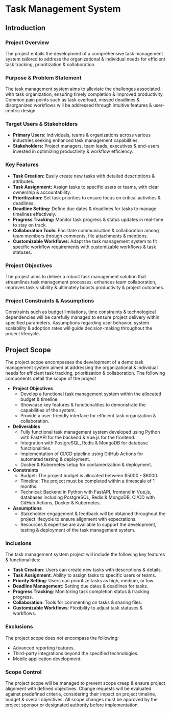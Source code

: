 # Task Management System

## Introduction

### Project Overview

The project entails the development of a comprehensive task management system tailored to address the organizational & individual needs for efficient task tracking, prioritization & collaboration.

### Purpose & Problem Statement

The task management system aims to alleviate the challenges associated with task organization, ensuring timely completion & improved productivity. Common pain points such as task overload, missed deadlines & disorganized workflows will be addressed through intuitive features & user-centric design.

### Target Users & Stakeholders

- **Primary Users:** Individuals, teams & organizations across various industries seeking enhanced task management capabilities.
- **Stakeholders:** Project managers, team leads, executives & end-users invested in optimizing productivity & workflow efficiency.

### Key Features

- **Task Creation:** Easily create new tasks with detailed descriptions & attributes.
- **Task Assignment:** Assign tasks to specific users or teams, with clear ownership & accountability.
- **Prioritization:** Set task priorities to ensure focus on critical activities & deadlines.
- **Deadline Setting:** Define due dates & deadlines for tasks to manage timelines effectively.
- **Progress Tracking:** Monitor task progress & status updates in real-time to stay on track.
- **Collaboration Tools:** Facilitate communication & collaboration among team members through comments, file attachments & mentions.
- **Customizable Workflows:** Adapt the task management system to fit specific workflow requirements with customizable workflows & task statuses.

### Project Objectives

The project aims to deliver a robust task management solution that streamlines task management processes, enhances team collaboration, improves task visibility & ultimately boosts productivity & project outcomes.

### Project Constraints & Assumptions

Constraints such as budget limitations, time constraints & technological dependencies will be carefully managed to ensure project delivery within specified parameters. Assumptions regarding user behavior, system scalability & adoption rates will guide decision-making throughout the project lifecycle.

## Project Scope

The project scope encompasses the development of a demo task management system aimed at addressing the organizational & individual needs for efficient task tracking, prioritization & collaboration. The following components detail the scope of the project

- **Project Objectives**
  - Develop a functional task management system within the allocated budget & timeline.
  - Showcase key features & functionalities to demonstrate the capabilities of the system.
  - Provide a user-friendly interface for efficient task organization & collaboration.
- **Deliverables**
  - Fully functional task management system developed using Python with FastAPI for the backend & Vue.js for the frontend.
  - Integration with PostgreSQL, Redis & MongoDB for database functionalities.
  - Implementation of CI/CD pipeline using GitHub Actions for automated testing & deployment.
  - Docker & Kubernetes setup for containerization & deployment.
- **Constraints**
  - Budget: The project budget is allocated between $5000 - $6000.
  - Timeline: The project must be completed within a timescale of 1 months.
  - Technical: Backend in Python with FastAPI, frontend in Vue.js, databases including PostgreSQL, Redis & MongoDB, CI/CD with GitHub Actions, Docker & Kubernetes.
- **Assumptions**
  - Stakeholder engagement & feedback will be obtained throughout the project lifecycle to ensure alignment with expectations.
  - Resources & expertise are available to support the development, testing & deployment of the task management system.

### Inclusions

The task management system project will include the following key features & functionalities:

- **Task Creation**: Users can create new tasks with descriptions & details.
- **Task Assignment**: Ability to assign tasks to specific users or teams.
- **Priority Setting**: Users can prioritize tasks as high, medium, or low.
- **Deadline Management**: Setting due dates & deadlines for tasks.
- **Progress Tracking**: Monitoring task completion status & tracking progress.
- **Collaboration**: Tools for commenting on tasks & sharing files.
- **Customizable Workflows**: Flexibility to adjust task statuses & workflows.

### Exclusions

The project scope does not encompass the following:

- Advanced reporting features.
- Third-party integrations beyond the specified technologies.
- Mobile application development.

### Scope Control

The project scope will be managed to prevent scope creep & ensure project alignment with defined objectives. Change requests will be evaluated against predefined criteria, considering their impact on project timeline, budget & overall objectives. All scope changes must be approved by the project sponsor or designated authority before implementation.
